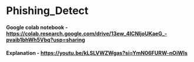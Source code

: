 ﻿# Phishing_Detect

#### Google colab notebook - https://colab.research.google.com/drive/13ew_4ICNIjoUKaeG_-pvaib1bhWh5Vbq?usp=sharing
#### Explanation - https://youtu.be/kLSLVWZWgas?si=YmN06FURW-nOiWIs
